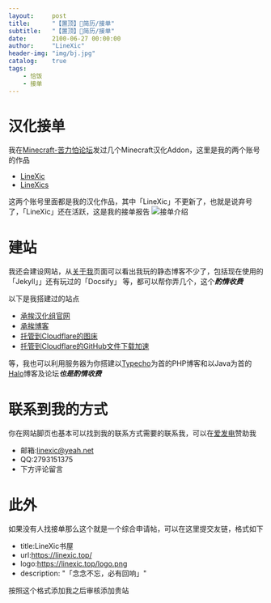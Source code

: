 ```yaml
---
layout:     post
title:      "【置顶】🐷简历/接单"
subtitle:   "【置顶】🐷简历/接单"
date:       2100-06-27 00:00:00
author:     "LineXic"
header-img: "img/bj.jpg"
catalog:    true
tags:
    - 恰饭
    - 接单
---
```


# 汉化接单
我在[Minecraft-苦力怕论坛](https://klpbbs.com/?fromuid=1114580)发过几个Minecraft汉化Addon，这里是我的两个账号的作品

- [LineXic](https://klpbbs.com/?1114580)
- [LineXics](https://klpbbs.com/?686976)

这两个账号里面都是我的汉化作品，其中「LineXic」不更新了，也就是说弃号了，「LineXic」还在活跃，这是我的接单报告
![接单介绍](https://pic.imgdb.cn/item/64be052c1ddac507cc91f877.jpg)

# 建站
我还会建设网站，从[关于我](https://linexic.top/about)页面可以看出我玩的静态博客不少了，包括现在使用的「Jekyll」」还有玩过的「Docsify」
等，都可以帮你弄几个，这个***酌情收费***

以下是我搭建过的站点

- [承挨汉化组官网](https://chengai77a6b.top/)
- [承挨博客](https://blog.chengai77a6b.top)
- [托管到Cloudflare的图床](https://img.linexic.top/)
- [托管到Cloudflare的GitHub文件下载加速](http://gh.linexic.top/)

等，我也可以利用服务器为你搭建以[Typecho](https://typecho.org)为首的PHP博客和以Java为首的[Halo](http://halo.run/)博客及论坛***也是酌情收费***
  
# 联系到我的方式
你在网站脚页也基本可以找到我的联系方式需要的联系我，可以在[爱发电](http://afdian.net/a/LineXic)赞助我
- 邮箱:linexic@yeah.net
- QQ:2793151375
- 下方评论留言

# 此外
如果没有人找接单那么这个就是一个综合申请帖，可以在这里提交友链，格式如下

- title:LineXic书屋
- url:https://linexic.top/
- logo:https://linexic.top/logo.png
- description: "「念念不忘，必有回响」"

按照这个格式添加我之后审核添加贵站

